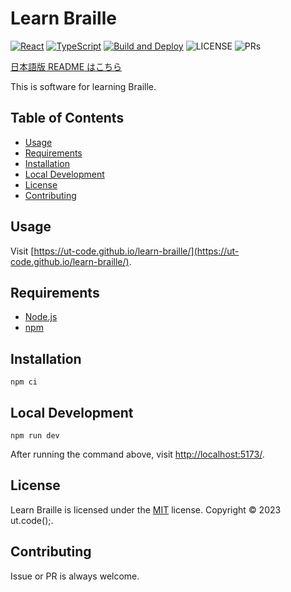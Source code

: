 # Learn Braille

[![React](https://img.shields.io/badge/React-555.svg?logo=react)](https://reactjs.org/)
[![TypeScript](https://img.shields.io/badge/TypeScript-007ACC.svg?logo=typescript&logoColor=white)](https://www.typescriptlang.org/)
[![Build and Deploy](https://github.com/ut-code/learn-braille/actions/workflows/deploy.yml/badge.svg)](https://github.com/ut-code/learn-braille/actions/workflows/deploy.yml)
![LICENSE](https://img.shields.io/badge/license-MIT-informational.svg)
![PRs](https://img.shields.io/badge/PRs-welcome-brightgreen.svg)

[日本語版 README はこちら](README.md)

This is software for learning Braille.

## Table of Contents

- [Usage](#usage)
- [Requirements](#requirements)
- [Installation](#installation)
- [Local Development](#local-development)
- [License](#license)
- [Contributing](#contributing)

## Usage

Visit [https://ut-code.github.io/learn-braille/](https://ut-code.github.io/learn-braille/).

## Requirements

- [Node.js](https://nodejs.org/en/)
- [npm](https://www.npmjs.com/)

## Installation

```shell
npm ci
```

## Local Development

```shell
npm run dev
```

After running the command above, visit [http://localhost:5173/](http://localhost:5173/).

## License

Learn Braille is licensed under the [MIT](https://opensource.org/licenses/MIT) license.
Copyright © 2023 ut.code();.

## Contributing

Issue or PR is always welcome.
